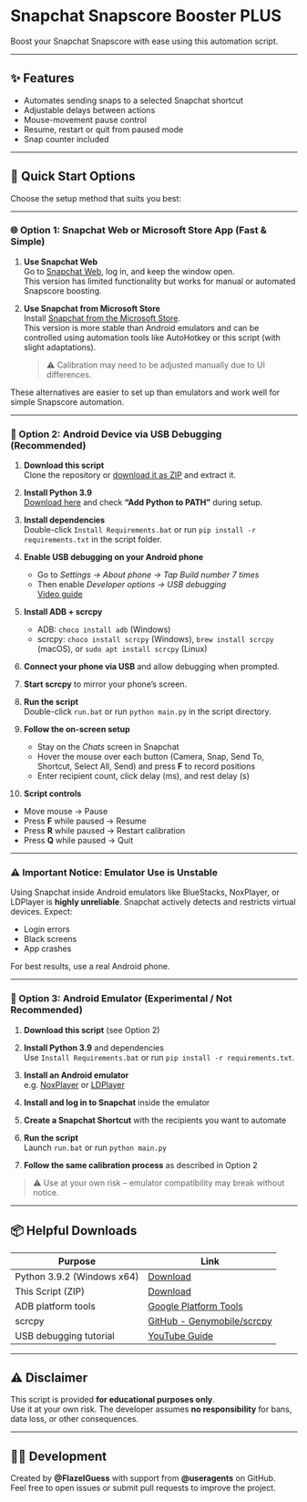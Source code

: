 # Snapchat Snapscore Booster PLUS

Boost your Snapchat Snapscore with ease using this automation script.

---
## ✨ Features

* Automates sending snaps to a selected Snapchat shortcut
* Adjustable delays between actions
* Mouse-movement pause control
* Resume, restart or quit from paused mode
* Snap counter included

---

## 🚀 Quick Start Options

Choose the setup method that suits you best:

---

### 🌐 Option 1: Snapchat Web or Microsoft Store App (Fast & Simple)

1. **Use Snapchat Web**  
   Go to [Snapchat Web](https://web.snapchat.com/), log in, and keep the window open.  
   This version has limited functionality but works for manual or automated Snapscore boosting.

2. **Use Snapchat from Microsoft Store**  
   Install [Snapchat from the Microsoft Store](https://apps.microsoft.com/store/detail/snapchat/9NL4J1B0Q61N).  
   This version is more stable than Android emulators and can be controlled using automation tools like AutoHotkey or this script (with slight adaptations).  
   > ⚠️ Calibration may need to be adjusted manually due to UI differences.

These alternatives are easier to set up than emulators and work well for simple Snapscore automation.

---

### 📱 Option 2: Android Device via USB Debugging (Recommended)

1. **Download this script**  
   Clone the repository or [download it as ZIP](https://github.com/FlazeIGuess/Snapchat-Snapscore-Booster-PLUS/archive/refs/heads/main.zip) and extract it.

2. **Install Python 3.9**  
   [Download here](https://www.python.org/ftp/python/3.9.2/python-3.9.2-amd64.exe) and check **“Add Python to PATH”** during setup.

3. **Install dependencies**  
   Double-click `Install Requirements.bat` or run `pip install -r requirements.txt` in the script folder.

4. **Enable USB debugging on your Android phone**  
   - Go to *Settings → About phone → Tap Build number 7 times*  
   - Then enable *Developer options → USB debugging*  
   [Video guide](https://www.youtube.com/watch?v=G_Xw3336xLQ)

5. **Install ADB + scrcpy**  
   - ADB: `choco install adb` (Windows)  
   - scrcpy: `choco install scrcpy` (Windows), `brew install scrcpy` (macOS), or `sudo apt install scrcpy` (Linux)

6. **Connect your phone via USB** and allow debugging when prompted.

7. **Start scrcpy** to mirror your phone’s screen.

8. **Run the script**  
   Double-click `run.bat` or run `python main.py` in the script directory.

9. **Follow the on-screen setup**  
   - Stay on the *Chats* screen in Snapchat  
   - Hover the mouse over each button (Camera, Snap, Send To, Shortcut, Select All, Send) and press **F** to record positions  
   - Enter recipient count, click delay (ms), and rest delay (s)

10. **Script controls**
   - Move mouse → Pause  
   - Press **F** while paused → Resume  
   - Press **R** while paused → Restart calibration  
   - Press **Q** while paused → Quit

---

### ⚠️ Important Notice: Emulator Use is Unstable

Using Snapchat inside Android emulators like BlueStacks, NoxPlayer, or LDPlayer is **highly unreliable**. Snapchat actively detects and restricts virtual devices. Expect:
- Login errors
- Black screens
- App crashes

For best results, use a real Android phone.

---

### 🧪 Option 3: Android Emulator (Experimental / Not Recommended)

1. **Download this script** (see Option 2)

2. **Install Python 3.9** and dependencies  
   Use `Install Requirements.bat` or run `pip install -r requirements.txt`.

3. **Install an Android emulator**  
   e.g. [NoxPlayer](https://www.bignox.com/) or [LDPlayer](https://www.ldplayer.net/)

4. **Install and log in to Snapchat** inside the emulator

5. **Create a Snapchat Shortcut** with the recipients you want to automate

6. **Run the script**  
   Launch `run.bat` or run `python main.py`

7. **Follow the same calibration process** as described in Option 2

> ⚠️ Use at your own risk – emulator compatibility may break without notice.

---


## 📦 Helpful Downloads

| Purpose                    | Link                                                                                                                             |
| -------------------------- | -------------------------------------------------------------------------------------------------------------------------------- |
| Python 3.9.2 (Windows x64) | [Download](https://www.python.org/ftp/python/3.9.2/python-3.9.2-amd64.exe)                                                       |
| This Script (ZIP)          | [Download](https://github.com/FlazeIGuess/Snapchat-Snapscore-Booster-PLUS/archive/refs/heads/main.zip)                         |
| ADB platform tools         | [Google Platform Tools](https://developer.android.com/tools/releases/platform-tools)                                            |
| scrcpy                     | [GitHub - Genymobile/scrcpy](https://github.com/Genymobile/scrcpy)                                                              |
| USB debugging tutorial     | [YouTube Guide](https://www.youtube.com/watch?v=G_Xw3336xLQ)                                                                     |

---

## ⚠️ Disclaimer

This script is provided **for educational purposes only**.  
Use it at your own risk. The developer assumes **no responsibility** for bans, data loss, or other consequences.

---

## 👨‍💻 Development

Created by **@FlazeIGuess** with support from **@useragents** on GitHub.  
Feel free to open issues or submit pull requests to improve the project.
